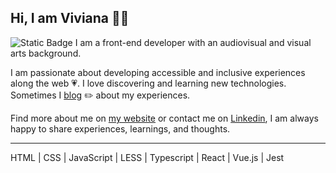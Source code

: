 ## Hi, I am Viviana 👋🏽 
![Static Badge](https://img.shields.io/badge/LINKEDIN?style=flat-square?logo=linkedin)
I am a front-end developer with an audiovisual and visual arts background. 

I am passionate about developing accessible and inclusive experiences along the web 💗. I love discovering and learning new technologies. Sometimes I [blog]() ✏️ about my experiences.

Find more about me on [my website](https://www.viviyanez.dev/) or contact me on [Linkedin](https://www.linkedin.com/in/viviana-yanez/), I am always happy to share experiences, learnings, and thoughts.

---

HTML | CSS | JavaScript | LESS | Typescript | React | Vue.js | Jest  

<!--
**vivitt/vivitt** is a ✨ _special_ ✨ repository because its `README.md` (this file) appears on your GitHub profile.
